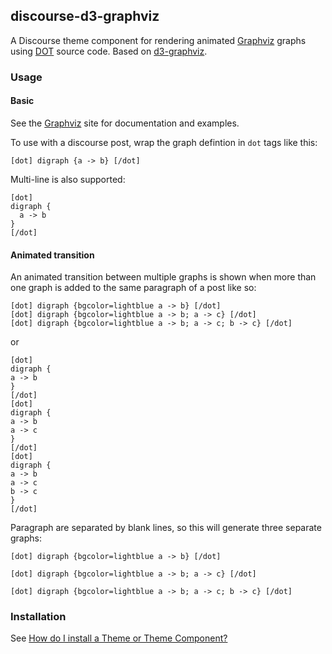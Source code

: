 ## discourse-d3-graphviz

A Discourse theme component for rendering animated
[Graphviz](https://www.graphviz.org/) graphs using
[DOT](https://www.graphviz.org/doc/info/lang.html) source code. Based
on [d3-graphviz](https://github.com/magjac/d3-graphviz).

### Usage
#### Basic

See the [Graphviz](https://www.graphviz.org/documentation/) site for documentation and examples.

To use with a discourse post, wrap the graph defintion in `dot` tags
like this:

```
[dot] digraph {a -> b} [/dot]
```

Multi-line is also supported:

```
[dot]
digraph {
  a -> b
}
[/dot]
```

#### Animated transition

An animated transition between multiple graphs is shown when more
than one graph is added to the same paragraph of a post like so:

```
[dot] digraph {bgcolor=lightblue a -> b} [/dot]
[dot] digraph {bgcolor=lightblue a -> b; a -> c} [/dot]
[dot] digraph {bgcolor=lightblue a -> b; a -> c; b -> c} [/dot]
```

or

```
[dot]
digraph {
a -> b
}
[/dot]
[dot]
digraph {
a -> b
a -> c
}
[/dot]
[dot]
digraph {
a -> b
a -> c
b -> c
}
[/dot]
```

Paragraph are separated by blank lines, so this will generate three separate graphs:

```
[dot] digraph {bgcolor=lightblue a -> b} [/dot]

[dot] digraph {bgcolor=lightblue a -> b; a -> c} [/dot]

[dot] digraph {bgcolor=lightblue a -> b; a -> c; b -> c} [/dot]
```

### Installation

See [How do I install a Theme or Theme Component?](https://meta.discourse.org/t/how-do-i-install-a-theme-or-theme-component/63682)
